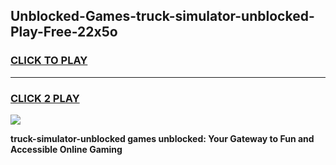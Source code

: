 
## Unblocked-Games-truck-simulator-unblocked-Play-Free-22x5o
<h3>
<a href="https://premium76.site?title=truck-simulator-unblocked&ref=18A1">CLICK TO PLAY</a></h3>
<hr>

<h3>
<a href="https://premium76.site?title=truck-simulator-unblocked&ref=18A1">CLICK 2 PLAY</a>
  
</h3>

<a href="https://premium76.site?title=truck-simulator-unblocked&ref=18A1"><img src="https://clearcache.store/games.png"></a>


**truck-simulator-unblocked games unblocked: Your Gateway to Fun and Accessible Online Gaming**
